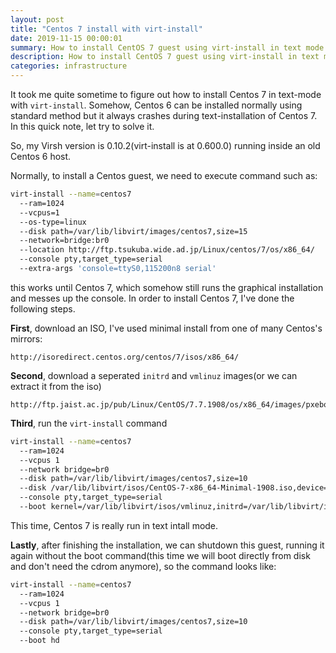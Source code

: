 ```yaml
---
layout: post
title: "Centos 7 install with virt-install"
date: 2019-11-15 00:00:01
summary: How to install CentOS 7 guest using virt-install in text mode
description: How to install CentOS 7 guest using virt-install in text mode
categories: infrastructure
---
```


It took me quite sometime to figure out how to install Centos 7 in text-mode with `virt-install`. 
Somehow, Centos 6 can be installed normally using standard method but it always crashes during text-installation of Centos 7. In this quick note, let try to solve it.

So, my Virsh version is 0.10.2(virt-install is at 0.600.0) running inside an old Centos 6 host.

Normally, to install a Centos guest, we need to execute command such as:

~~~bash
virt-install --name=centos7 
  --ram=1024 
  --vcpus=1 
  --os-type=linux
  --disk path=/var/lib/libvirt/images/centos7,size=15 
  --network=bridge:br0 
  --location http://ftp.tsukuba.wide.ad.jp/Linux/centos/7/os/x86_64/ 
  --console pty,target_type=serial 
  --extra-args 'console=ttyS0,115200n8 serial'
~~~

this works until Centos 7, which somehow still runs the graphical installation and messes up the console. In order to install Centos 7, I've done the following steps.

__First__, download an ISO, I've used minimal install from one of many Centos's mirrors:

```
http://isoredirect.centos.org/centos/7/isos/x86_64/
```

__Second__, download a seperated `initrd` and `vmlinuz` images(or we can extract it from the iso)

```
http://ftp.jaist.ac.jp/pub/Linux/CentOS/7.7.1908/os/x86_64/images/pxeboot/
```

__Third__, run the `virt-install` command

~~~bash
virt-install --name=centos7 
  --ram=1024 
  --vcpus 1 
  --network bridge=br0 
  --disk path=/var/lib/libvirt/images/centos7,size=10 
  --disk /var/lib/libvirt/isos/CentOS-7-x86_64-Minimal-1908.iso,device=cdrom 
  --console pty,target_type=serial 
  --boot kernel=/var/lib/libvirt/isos/vmlinuz,initrd=/var/lib/libvirt/isos/initrd.img,kernel_args="earlyprintk=serial console=ttyS0"
~~~

This time, Centos 7 is really run in text intall mode.

__Lastly__, after finishing the installation, we can shutdown this guest, running it again without the boot command(this time we will boot directly from disk and don't need the cdrom anymore), so the command looks like:

~~~bash
virt-install --name=centos7 
  --ram=1024 
  --vcpus 1 
  --network bridge=br0 
  --disk path=/var/lib/libvirt/images/centos7,size=10 
  --console pty,target_type=serial 
  --boot hd
~~~
